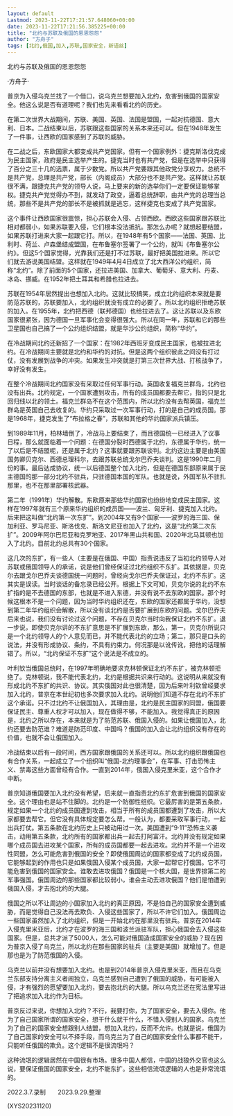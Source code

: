 ```yaml
---
layout: default
Lastmod: 2023-11-22T17:21:57.648060+00:00
date: 2023-11-22T17:21:56.385225+00:00
title: "北约与苏联及俄国的恩恩怨怨"
author: "方舟子"
tags: [北约,俄国,加入,苏联,国家安全，新语丝]
---
```


北约与苏联及俄国的恩恩怨怨

·方舟子·

普京为入侵乌克兰找了一个借口，说乌克兰想要加入北约，危害到俄国的国家安全。他这么说是否有道理呢？我们也先来看看北约的历史。

在第二次世界大战期间，苏联、美国、英国、法国是盟国，一起对抗德国、意大利、日本。二战结束以后，苏联跟这些国家的关系本来还可以。但在1948年发生了一件事，让西欧的国家感到了苏联的威胁。

在二战之后，东欧国家大都变成共产党国家。但有一个国家例外：捷克斯洛伐克成为民主国家，政府是民主选举产生的。捷克当时也有共产党，但是在选举中只获得了百分之三十几的选票，属于少数党。所以共产党要跟其他政党分享权力。总统不是共产党，总理是共产党，部长（内阁成员）大部分也不是共产党。这样就让苏联很不满，跟捷克共产党的领导人说，马上要来的新的选举你们一定要保证能够掌权。捷克共产党觉得办不到，就发动了政变，逼着总统辞职，由共产党的总理当总统，那些不是共产党的部长不是被抓就是逃忘，这样捷克也变成了共产党国家。

这个事件让西欧国家很震惊，担心苏联会入侵、占领西欧。西欧这些国家跟苏联比相对都弱小，如果苏联要入侵，它们根本没法抵抗。那怎么办呢？就想起要结盟，如果苏联打进来大家一起跟它打。所以，在1948年有5个国家——法国、英国、比利时、荷兰、卢森堡结成盟国，在布鲁塞尔签署了一个公约，就叫《布鲁塞尔公约》。但这5个国家觉得，光靠我们还是打不过苏联，最好把美国拉进来。所以它们就去游说美国结盟。这样就在1949年4月4日成立了北大西洋公约组织，简称“北约”。除了前面的5个国家，还拉进美国、加拿大、葡萄牙、意大利、丹麦、冰岛、挪威。在1952年把土耳其和希腊也拉进去。

苏联在1954年居然提出也想加入北约。这就比较搞笑，成立北约组织本来就是要防范苏联的，苏联要加入，北约组织就没有成立的必要了。所以北约组织拒绝苏联的加入。在1955年，北约把西德（联邦德国）也给拉进去了。这让苏联以及东欧国家很紧张，因为德国一旦军事化会变得很强大。所以在同一年，苏联和它的那些卫星国也自己搞了一个公约组织结盟，就是华沙公约组织，简称“华约”。

在冷战期间北约还新招了一个国家：在1982年西班牙变成民主国家，也被拉进北约。在冷战期间主要就是北约和华约的对抗。但是这两个组织彼此之间没有打过仗，没有发展到战争的冲突。如果发生冲突就是打第三次世界大战、打核战争了，幸好没有发生。

在整个冷战期间北约国家没有采取过任何军事行动。英国收复福克兰群岛，北约也没有出兵。北约规定，一个国家遭到攻击，所有的成员国都要去帮它，指的只是北回归线以北的领土。福克兰群岛不在这个范围内，所以北约没有去帮英国，福克兰群岛是英国自己去收复的。华约只采取过一次军事行动，打的是自己的成员国。那是1968年，捷克发生了“布拉格之春”，苏联和其他的华约国家派兵镇压。

到1989年11月，柏林墙倒了，冷战马上要结束了，而且德国统一已经进入了议事日程，那么就面临着一个问题：在德国分裂时西德属于北约，东德属于华约，统一了以后是不结盟呢，还是属于北约？这事就要跟苏联谈判。北约这边主要是由美国国务卿贝克尔、西德总理科尔，去跟苏联总统戈尔巴乔夫谈判。这是1990年二月份的事。最后达成协议，统一以后德国整个加入北约，但是在德国东部原来属于民主德国的那一部分北约不驻兵，只驻德国本国的军队。也就是说，外国军队不驻扎那里，也不在那里部署核武器。

第二年（1991年）华约解散。东欧原来那些华约国家也纷纷地变成民主国家。这样在1997年就有三个原来华约组织的成员国——波兰、匈牙利、捷克加入北约。后来把这叫做“北约第一次东扩”。到2004年又有9个国家——波罗的海三国、保加利亚、罗马尼亚、斯洛伐克、斯洛文尼亚也加入了北约，这是“北约第二次东扩”。2009年阿尔巴尼亚和克罗地亚、2017年黑山共和国、2020年北马其顿也加入了北约。目前北约总共有30个国家。

这几次的东扩，有一些人（主要是在俄国、中国）指责说违反了当初北约领导人对苏联或俄国领导人的承诺，说是他们曾经保证过北约组织不东扩。其依据是，贝克尔去跟戈尔巴乔夫谈德国统一问题时，曾经向戈尔巴乔夫保证过，北约不东扩。这其实是误读。当时谈话的备忘录已经公开。根据上下文可知，贝克尔说的北约不东扩指的是不去德国的东部，也就是不进入东德，并没有说不去东欧的国家。那个时候这根本不是一个问题，因为当时华约组织还在，东欧的国家还都属于华约，没想到第二年华约组织会解散，所以没有谈北约是否要扩展到东欧的问题。戈尔巴乔夫后来也说，我们没有讨论过这个问题，不存在贝克尔当时向我保证北约不东扩。退一步说，即使贝克尔讲的不东扩意思是不扩展到东欧，那么，第一，贝克尔所说只是一个北约领导人的个人意见而已，并不能代表北约的立场；第二，那只是口头的说法，并没有形成协议、条约，不具有约束力。何况那是以讹传讹，把他的话理解错了。所以，“北约保证不东扩”这个说法是不成立的。

叶利钦当俄国总统时，在1997年明确地要求克林顿保证北约不东扩，被克林顿拒绝了。克林顿说，我不能代表北约，北约是根据共识来行动的。这说明从来就没有形成北约不东扩的共识、协议。其实俄国对此也很清楚，因为后来叶利钦曾经要求加入北约，普京在本世纪初也多次要求加入北约。说明他们知道不存在北约不东扩这个承诺。只不过北约不让俄国加入，其理由是，北约是民主国家的同盟，俄国要保证民主、尊重人权才可以加入，现在做得不够，不能加入。我觉得真正的原因是，北约之所以存在，本来就是为了防范苏联、俄国入侵的。如果让俄国加入，北约还要去防范谁？难道是防范印度、中国吗？俄国的加入会让北约组织没有存在的价值，也就不会让俄国加入。

冷战结束以后有一段时间，西方国家跟俄国的关系还可以。所以北约组织跟俄国也有合作关系，一起成立了一个组织叫“俄国-北约理事会”，在军事、打击恐怖主义、禁毒这些方面曾经有合作。一直到2014年，俄国入侵克里米亚，这个合作才中断。

普京知道俄国要加入北约没有希望，后来就一直指责北约东扩危害到俄国的国家安全。这个理由也是站不住脚的。北约是一个防御性组织。它最厉害的是第五条款，规定如果一个北约的成员国遭到攻击，相当于所有的成员国都遭到了攻击，所以大家都要去帮它。但它没有具体规定要怎么帮。一般认为，都要采取军事行动，一起出兵打仗。第五条款在北约历史上只被动用过一次。美国遭到“9·11”恐怖主义袭击，动用第五条款，北约所有的国家都出兵一起去打阿富汗。北约并没有规定如果哪个成员国去进攻某个国家，所有的成员国都要一起去进攻。北约并不是一个进攻性同盟，怎么可能危害到俄国的安全？即使俄国周边的国家都变成了北约成员国，它能够起到的作用也只是如果俄国入侵某个成员国，大家一起帮它打俄国。它不可能危害到俄国的国家安全。谁敢去进攻俄国？俄国是一个核大国，是世界排第二的军事强国。俄国周边的那些国家都比较弱小，谁会主动去进攻俄国？他们是怕遭到俄国入侵，才去抱北约的大腿。

俄国之所以不让周边的小国家加入北约的真正原因，不是怕自己的国家安全遭到威胁，而是觉得自己没法再去欺负、入侵这些国家了，所以不许它们加入。俄国周边一些国家虽然加入了北约组织，但是一开始北约在那里没有驻兵。普京在2014年入侵克里米亚后，北约才在波罗的海三国和波兰派驻军队，担心俄国会去入侵这些国家。但是，总共才派了5000人，怎么可能对俄国造成国家安全的威胁？现在因为普京入侵了乌克兰，所以北约在那些国家的驻兵（主要是美国）就增加了。但是那也是为了防范俄国的入侵。

乌克兰以前并没有想要加入北约。也是到2014年普京入侵克里米亚，而且在乌克兰东部支持分离主义者闹独立，乌克兰感到自己遭到了俄国的威胁，有可能被入侵，才有强烈的愿望要加入北约，要去抱北约的大腿。所以乌克兰还在宪法里写进了把追求加入北约作为目标。

普京反过来说，你想加入北约？不行，我要打你，为了国家安全，要去入侵你。他为了自己国家所谓的国家安全，想干什么就干什么，不惜入侵别人的国家。乌克兰为了自己的国家安全想跟别人结盟，想加入北约，反而不允许。也就是说，俄国为了自己国家的安全可以不择手段，而乌克兰为了自己的国家安全什么事都不能干，只能听任俄国的欺负。这个逻辑不是很流氓吗？

这种流氓的逻辑居然在中国很有市场。很多中国人都信，中国的战狼外交官也这么说，要保证俄国的国家安全，北约不能东扩。这些相信流氓逻辑的人也是非常流氓的。

2022.3.7.录制　　2023.9.29.整理

(XYS20231120)


